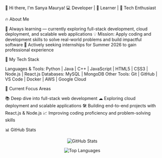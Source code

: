 👋 Hi there, I'm Sanya Maurya!
💻 Developer | 🌱 Learner | 🚀 Tech Enthusiast

🔥 About Me

🧠 Always learning — currently exploring full-stack development, cloud deployment, and scalable web applications
💡 Mission: Apply coding and development skills to solve real-world problems and build impactful software
🚀 Actively seeking internships for Summer 2026 to gain professional experience

🚀 My Tech Stack

Languages & Tools: Python | Java | C++ | JavaScript | HTML5 | CSS3 | Node.js | React.js
Databases: MySQL | MongoDB
Other Tools: Git | GitHub | VS Code | Docker | AWS | Google Cloud

🧠 Current Focus Areas

📚 Deep dive into full-stack web development
☁ Exploring cloud deployment and scalable applications
🛠 Building end-to-end projects with React.js & Node.js
📈 Improving coding proficiency and problem-solving skills

📊 GitHub Stats
<p align="center"> <img src="https://github-readme-stats.vercel.app/api?username=YourGitHubUsername&show_icons=true&theme=dracula&count_private=true" alt="GitHub Stats" /> </p> <p align="center"> <img src="https://github-readme-stats.vercel.app/api/top-langs/?username=YourGitHubUsername&layout=compact&theme=dracula" alt="Top Languages" /> </p>

